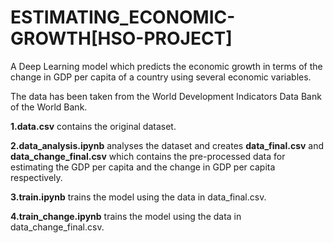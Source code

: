 # ESTIMATING_ECONOMIC-GROWTH[HSO-PROJECT]

A Deep Learning model which predicts the economic growth in terms of the change in GDP per capita of a country using several economic variables.

The data has been taken from the World Development Indicators Data Bank of the World Bank.

**1.**data.csv**** contains the original dataset.

**2.**data_analysis.ipynb**** analyses the dataset and creates **data_final.csv** and **data_change_final.csv** which contains the pre-processed data for estimating the GDP per capita and the change in GDP per capita respectively.

**3.**train.ipynb**** trains the model using the data in data_final.csv.

**4.**train_change.ipynb**** trains the model using the data in data_change_final.csv.
